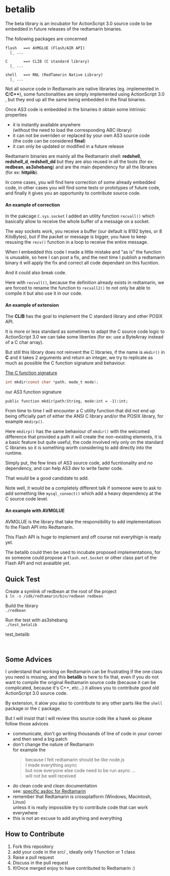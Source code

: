 betalib
=======

The beta library is an incubator for ActionScript 3.0 source code to be
embedded in future releases of the redtamarin binaries.

The following packages are concerned
```tree
flash   ==> AVMGLUE (Flash/AIR API)
  |_ ...

C       ==> CLIB (C standard library)
  |_ ...

shell   ==> RNL (RedTamarin Native Library)
  |_ ...

```

Not all source code in Redtamarin are native libraries (eg. implemented in **C**/**C++**),
some functionalities are simply implemented using ActionScript 3.0 , but they end up
all the same being embedded in the final binaries.

Once AS3 code is embedded in the binaries it obtain some intrinsic properties
  - it is instantly available anywhere  
  (without the need to load the corresponding ABC library)
  - it can not be overriden or replaced by your own AS3 source code  
  (the code can be considered **final**)
  - it can only be updated or modified in a future release

Redtamarin binaries are mainly all the Redtamarin shell: **redshell**, **redshell_d**, **redshell_dd**
but they are also reused in all the tools (for ex: **redbean**, **as3shebang**) and are the main dependency
for all the libraries (for ex: **httplib**).


In come cases, you will find here correction of some already embedded code,
in other cases you will find some tests or prototypes of future code,
and finally it gives you an opportunity to contribute source code.

#### An example of correction

In the pakcage `C.sys.socket` I added an utility function `recvall()`
which basically allow to receive the whole buffer of a message on a socket.

The way sockets work, you receive a buffer (our default is 8192 bytes, or 8 KiloBytes),
but if the packet or message is bigger, you have to keep resusing the `recv()` function
in a loop to receive the entire message.

When I embedded this code I made a little mistake and "as is" the function is unusable,
so here I can post a fix, and the next time I publish a redtamarin binary it will apply the fix
and correct all code dependant on this fucntion.

And it could also break code.

Here with `recvall()`, because the definition already exists in redtamarin,
we are forced to rename the function to `recvall2()` to not only be able
to compile it but also use it in our code.


#### An example of extension

The **CLIB** has the goal to implement the C standard library and other POSIX API.

It is more or less standard as sometimes to adapt the C source code logic to ActionScript 3.0
we can take some liberties (for ex: use a ByteArray instead of a C char array).

But still this library does not reinvent the C libraries, if the name is `mkdir()` in **C**
and it takes 2 arguments and return an integer, we try to replicate as much as possible
the C function signature and behaviour.

[The C function signature](http://pubs.opengroup.org/onlinepubs/9699919799/functions/mkdir.html)
```C
int mkdir(const char *path, mode_t mode);
```

our AS3 function signature
```AS3
public function mkdir(path:String, mode:int = -1):int;
```

From time to time I will encounter a C utility function that did not end up being
officially part of either the ANSI C library and/or the POSIX library, for example
`mkdirp()`.

Here `mkdirp()` has the same behaviour of `mkdir()` with the welcomed difference
that provided a path it will create the non-existing elements, it is a basic feature
but quite useful, the code involved rely only on the standard C libraries so it is
something worth considering to add directly into the runtime.

Simply put, the few lines of AS3 source code, add fucntionality and no dependency,
and can help AS3 dev to write faster code.

That would be a good candidate to add.

Note well, it would be a completely different talk if someone were to ask to add something
like `mysql_connect()` which add a heavy dependency at the C source code level.


#### An example with AVMGLUE

AVMGLUE is the library that take the responsibility to add implementatiosn fo the Flash API into Redtamarin.

This Flash API is huge to implement and off course not everythign is ready yet.

The betalib could then be used to incubate proposed implementations, for ex someone could
propose a `flash.net.Socket` or other class part of the Flash API and not avaialble yet.

Quick Test
----------

Create a symlink of redbean at the root of the project  
`$ ln -s /sdk/redtamarin/bin/redbean redbean`

Build the library  
`./redbean`

Run the test with as3shebang  
`./test_betalib`

test_betalib
```as3


```


Some Advices
------------

I understand that working on Redtamarin can be frustrating if the one class you need is missing,
and this **betalib** is here to fix that, even if you do not want to compile the original
Redtamarin source code (because it can be complicated, because it's C++, etc...) it allows you
to contribute good old ActionScript 3.0 source code.

By extension, it alow you also to contribute to any other parts like the `shell` package or the `C` package.

But I will insist that I will review this source code like a hawk so please follow those advices
  - communicate, don't go writing thousands of line of code in your corner and then send a big patch
  - don't change the nature of Redtamarin  
  for example the  
      > because I felt redtamarin should be like node.js  
      > I made everything async  
      > but now everyone else code need to be run async ...  
  will not be well received
  - do clean code and clean documentation  
    see: [specific asdoc for Redtamarin](https://github.com/Corsaair/redtamarin/wiki/specific-asdoc-for-Redtamarin)
  - remember that Redtamarin is crossplatform (Windows, Macintosh, Linux)  
  unless it is really impossible try to contribute code that can work everywhere
  - this is not an excuse to add anything and everything


How to Contribute
-----------------

  1. Fork this repository
  2. add your code in the src/ , ideally only 1 function or 1 class
  3. Raise a pull request
  4. Discuss in the pull request
  5. If/Once merged enjoy to have contributed to Redtamarin :)

